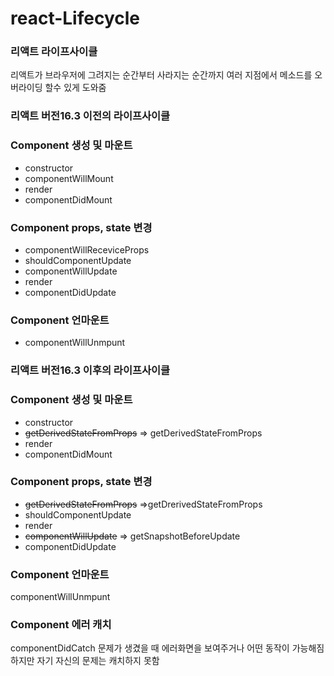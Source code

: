 # react-Lifecycle

### 리액트 라이프사이클
리액트가 브라우저에 그려지는 순간부터 사라지는 순간까지 여러 지점에서 메소드를 오버라이딩 할수 있게 도와줌  

### 리액트 버전16.3 이전의 라이프사이클

### Component 생성 및 마운트 
- constructor
- componentWillMount 
- render
- componentDidMount

### Component props, state 변경
- componentWillReceviceProps 
- shouldComponentUpdate
- componentWillUpdate
- render
- componentDidUpdate

### Component 언마운트
- componentWillUnmpunt

### 리액트 버전16.3 이후의 라이프사이클

### Component 생성 및 마운트 
- constructor
- ~~getDerivedStateFromProps~~ => getDerivedStateFromProps
- render
- componentDidMount

### Component props, state 변경
- ~~getDerivedStateFromProps~~ =>getDrerivedStateFromProps
- shouldComponentUpdate
- render
- ~~componentWillUpdate~~ => getSnapshotBeforeUpdate
- componentDidUpdate

### Component 언마운트
componentWillUnmpunt

### Component 에러 캐치
componentDidCatch
문제가 생겼을 때 에러화면을 보여주거나 어떤 동작이 가능해짐 하지만 자기 자신의 문제는 캐치하지 못함
